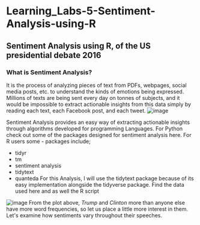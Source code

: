 # Learning_Labs-5-Sentiment-Analysis-using-R
## Sentiment Analysis using R, of the US presidential debate 2016

### What is Sentiment Analysis?

It is the process of analyzing pieces of text from PDFs, webpages, social media posts, etc. to understand the kinds of emotions being expressed. Millions of texts are being sent every day on tonnes of subjects, and it would be impossible to extract actionable insights from this data simply by reading each text, each Facebook post, and each tweet.
![image](https://github.com/LangatErick/Learning_Labs-5-Sentiment-Analysis-using-R/assets/124883947/1f280284-cbff-473c-ab93-64a8ae0e8b1c)

Sentiment Analysis provides an easy way of extracting actionable insights through algorithms developed for programming Languages. For Python check out some of the packages designed for sentiment analysis here. For R users some - packages include;
- tidyr
- tm
- sentiment analysis
- tidytext
- quanteda
For this Analysis, I will use the tidytext package because of its easy implementation alongside the tidyverse package. Find the data used here and as well the R script

![image](https://github.com/LangatErick/Learning_Labs-5-Sentiment-Analysis-using-R/assets/124883947/242f18f0-b687-4fd9-8fab-d2e8d2473381)
From the plot above, *Trump* and *Clinton* more than anyone else have more word frequencies, so let us place a little more interest in them. Let's examine how sentiments vary throughout their speeches.


